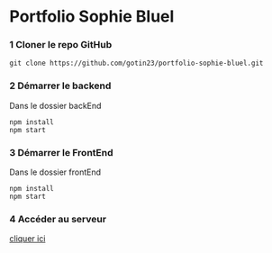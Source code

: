# Portfolio Sophie Bluel


### 1 Cloner le repo GitHub
```
git clone https://github.com/gotin23/portfolio-sophie-bluel.git
```

### 2 Démarrer le backend 
Dans le dossier backEnd
```
npm install
npm start
```

### 3 Démarrer le FrontEnd 
Dans le dossier frontEnd 
```
npm install
npm start
```

### 4 Accéder au serveur
[cliquer ici](http://localhost:9080/index.html)
